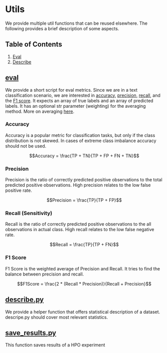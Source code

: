 # Utils
We provide multiple util functions that can be reused elsewhere.
The following provides a brief description of some aspects.

## Table of Contents
1. [Eval](#eval)
2. [Describe](#describe)

## [eval](eval.py)
We provide a short script for eval metrics. Since we are in a text classification scenario, we are interested in [accuracy](#accuracy), [precision](#precision), [recall](#recall), and the [F1 score](#f1-score). It expects an array of true labels and an array of predicted labels. It has an optional str parameter (weighting) for the averaging method. More on averaging [here](../examples/metrics/README.md).


### Accuracy
Accuracy is a popular metric for classification tasks, but only if the class distribution is not skewed. In cases of extreme class imbalance accuracy should not be used.

$$Accuracy = \frac{TP + TN}{TP + FP + FN + TN}$$

### Precision
Precision is the ratio of correctly predicted positive observations to the total predicted positive observations. High precision relates to the low false positive rate.

$$Precision = \frac{TP}{TP + FP}$$

### Recall (Sensitivity)
Recall is the ratio of correctly predicted positive observations to the all observations in actual class. High recall relates to the low false negative rate.

$$Recall = \frac{TP}{TP + FN}$$

### F1 Score
F1 Score is the weighted average of Precision and Recall. It tries to find the balance between precision and recall.

$$F1Score = \frac{2 * (Recall * Precision)}{Recall + Precision}$$

## [describe.py](describe.py)
We provide a helper function that offers statistical description of a dataset. descripe.py should cover most relevant statistics.

## [save_results.py](save_results.py)
This function saves results of a HPO experiment 